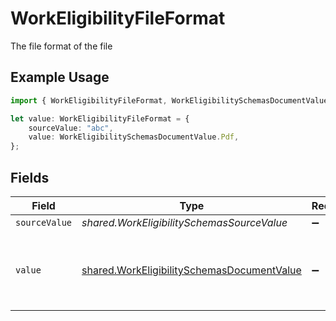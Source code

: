 # WorkEligibilityFileFormat

The file format of the file

## Example Usage

```typescript
import { WorkEligibilityFileFormat, WorkEligibilitySchemasDocumentValue } from "@stackone/stackone-client-ts/sdk/models/shared";

let value: WorkEligibilityFileFormat = {
    sourceValue: "abc",
    value: WorkEligibilitySchemasDocumentValue.Pdf,
};
```

## Fields

| Field                                                                                                           | Type                                                                                                            | Required                                                                                                        | Description                                                                                                     | Example                                                                                                         |
| --------------------------------------------------------------------------------------------------------------- | --------------------------------------------------------------------------------------------------------------- | --------------------------------------------------------------------------------------------------------------- | --------------------------------------------------------------------------------------------------------------- | --------------------------------------------------------------------------------------------------------------- |
| `sourceValue`                                                                                                   | *shared.WorkEligibilitySchemasSourceValue*                                                                      | :heavy_minus_sign:                                                                                              | N/A                                                                                                             | abc                                                                                                             |
| `value`                                                                                                         | [shared.WorkEligibilitySchemasDocumentValue](../../../sdk/models/shared/workeligibilityschemasdocumentvalue.md) | :heavy_minus_sign:                                                                                              | The file format of the file, expressed as a file extension                                                      | pdf                                                                                                             |